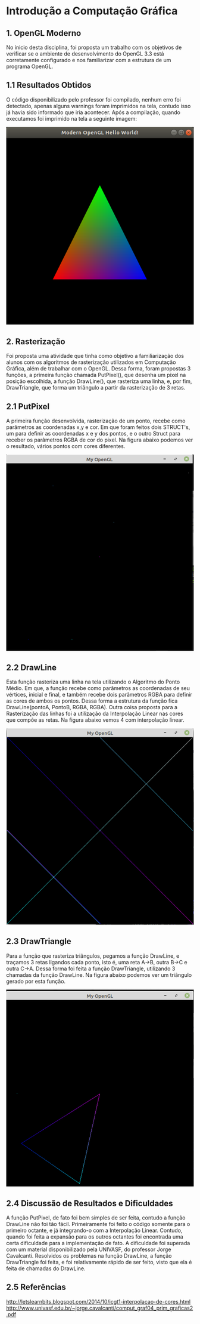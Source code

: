 # Introdução a Computação Gráfica

## 1. OpenGL Moderno
  No ínicio desta disciplina, foi proposta um trabalho com os objetivos de verificar se o ambiente de desenvolvimento do OpenGL 3.3 está corretamente configurado e nos familiarizar com a estrutura de um programa OpenGL.
  ## 1.1 Resultados Obtidos
   O código disponibilizado pelo professor foi compilado, nenhum erro foi detectado, apenas alguns warnings foram imprimidos na tela, contudo isso já havia sido informado que iria acontecer. Após a compilação, quando executamos foi imprimido na tela a seguinte imagem:
    
   ![OpenGL](https://github.com/LucasJurani/Computacao_Grafica/blob/main/IMAGENS%20ICG/atividade1.PNG)


## 2. Rasterização
  Foi proposta uma atividade que tinha como objetivo a familiarização dos alunos com os algoritmos de rasterização utilizados em Computação Gráfica, além de trabalhar com o OpenGL. Dessa forma, foram propostas 3 funções, a primeira função chamada PutPixel(), que desenha um pixel na posição escolhida, a função DrawLine(), que rasteriza uma linha, e, por fim, DrawTriangle, que forma um triângulo a partir da rasterização de 3 retas.
  
  
  ## 2.1 PutPixel
  A primeira função desenvolvida, rasterização de um ponto, recebe como parâmetros as coordenadas x,y e cor. Em que foram feitos dois STRUCT's, um para definir as coordenadas x e y dos pontos, e o outro Struct para receber os parâmetros RGBA de cor do pixel.
  Na figura abaixo podemos ver o resultado, vários pontos com cores diferentes.
  
  ![PutPixel](https://github.com/LucasJurani/Computacao_Grafica/blob/main/2.%20Rasteriza%C3%A7%C3%A3o/IMG/opengl1putpixel.PNG)


  ## 2.2 DrawLine
  Esta função rasteriza uma linha na tela utilizando o Algoritmo do Ponto Médio. Em que, a função recebe como parâmetros as coordenadas de seu vértices, inicial e final, e também recebe dois parâmetros RGBA para definir as cores de ambos os pontos. Dessa forma a estrutura da função fica DrawLine(pontoA, PontoB, RGBA, RGBA).
  Outra coisa proposta para a Rasterização das linhas foi a utilização da Interpolação Linear nas cores que compõe as retas.
  Na figura abaixo vemos 4 com interpolação linear.
  
  ![RetasInterpola](https://github.com/LucasJurani/Computacao_Grafica/blob/main/2.%20Rasteriza%C3%A7%C3%A3o/IMG/retas%20com%20interp.PNG)
  
  ## 2.3 DrawTriangle
   Para a função que rasteriza triângulos, pegamos a função DrawLine, e traçamos 3 retas ligandos cada ponto, isto é, uma reta A->B, outra B->C e outra C->A. Dessa forma foi feita a função DrawTriangle, utilizando 3 chamadas da função DrawLine.
    Na figura abaixo podemos ver um triângulo gerado por esta função.
    
   ![Triangulo](https://github.com/LucasJurani/Computacao_Grafica/blob/main/2.%20Rasteriza%C3%A7%C3%A3o/IMG/triangulo.PNG)
    
  ## 2.4 Discussão de Resultados e Dificuldades
  A função PutPixel, de fato foi bem simples de ser feita, contudo a função DrawLine não foi tão fácil. Primeiramente foi feito o código somente para o primeiro octante, e já integrando-o com a Interpolação Linear. Contudo, quando foi feita a expansão para os outros octantes foi encontrada uma certa dificuldade para a implementação de fato. A dificuldade foi superada com um material disponibilizado pela UNIVASF, do professor Jorge Cavalcanti. Resolvidos os problemas na função DrawLine, a função DrawTriangle foi feita, e foi relativamente rápido de ser feito, visto que ela é feita de chamadas do DrawLine.
  
  ## 2.5 Referências

http://letslearnbits.blogspot.com/2014/10/icgt1-interpolacao-de-cores.html
http://www.univasf.edu.br/~jorge.cavalcanti/comput_graf04_prim_graficas2.pdf
